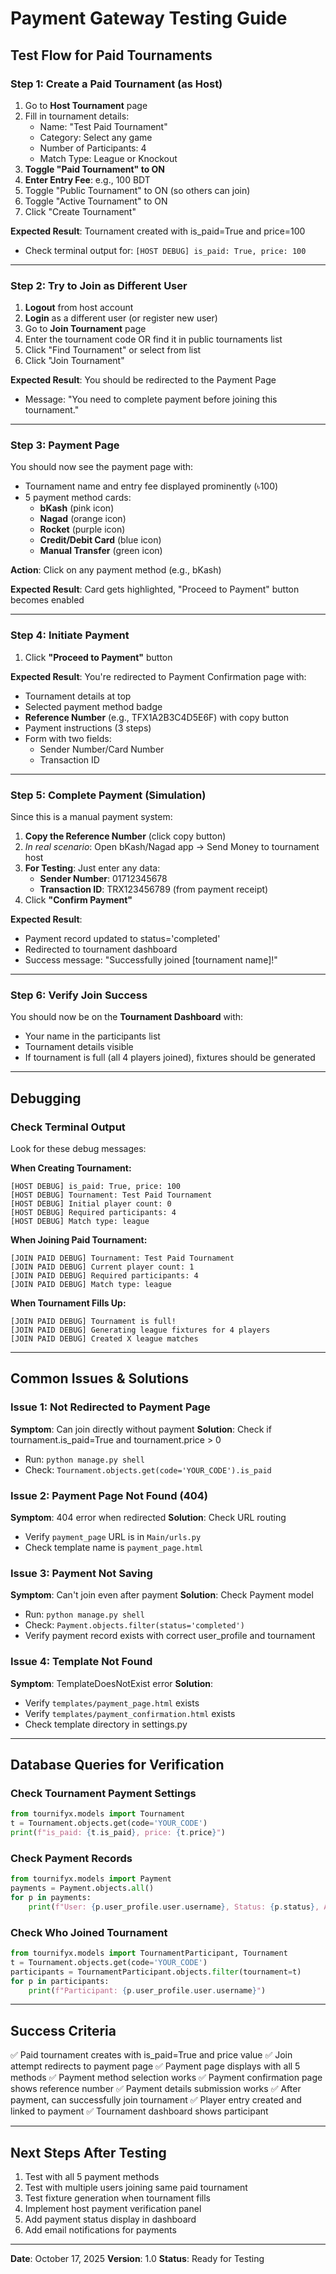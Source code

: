 # Payment Gateway Testing Guide

## Test Flow for Paid Tournaments

### Step 1: Create a Paid Tournament (as Host)
1. Go to **Host Tournament** page
2. Fill in tournament details:
   - Name: "Test Paid Tournament"
   - Category: Select any game
   - Number of Participants: 4
   - Match Type: League or Knockout
3. **Toggle "Paid Tournament" to ON**
4. **Enter Entry Fee**: e.g., 100 BDT
5. Toggle "Public Tournament" to ON (so others can join)
6. Toggle "Active Tournament" to ON
7. Click "Create Tournament"

**Expected Result**: Tournament created with is_paid=True and price=100
- Check terminal output for: `[HOST DEBUG] is_paid: True, price: 100`

---

### Step 2: Try to Join as Different User
1. **Logout** from host account
2. **Login** as a different user (or register new user)
3. Go to **Join Tournament** page
4. Enter the tournament code OR find it in public tournaments list
5. Click "Find Tournament" or select from list
6. Click "Join Tournament"

**Expected Result**: You should be redirected to the Payment Page
- Message: "You need to complete payment before joining this tournament."

---

### Step 3: Payment Page
You should now see the payment page with:
- Tournament name and entry fee displayed prominently (৳100)
- 5 payment method cards:
  - **bKash** (pink icon)
  - **Nagad** (orange icon)
  - **Rocket** (purple icon)
  - **Credit/Debit Card** (blue icon)
  - **Manual Transfer** (green icon)

**Action**: Click on any payment method (e.g., bKash)

**Expected Result**: Card gets highlighted, "Proceed to Payment" button becomes enabled

---

### Step 4: Initiate Payment
1. Click **"Proceed to Payment"** button

**Expected Result**: You're redirected to Payment Confirmation page with:
- Tournament details at top
- Selected payment method badge
- **Reference Number** (e.g., TFX1A2B3C4D5E6F) with copy button
- Payment instructions (3 steps)
- Form with two fields:
  - Sender Number/Card Number
  - Transaction ID

---

### Step 5: Complete Payment (Simulation)
Since this is a manual payment system:

1. **Copy the Reference Number** (click copy button)
2. *In real scenario*: Open bKash/Nagad app → Send Money to tournament host
3. **For Testing**: Just enter any data:
   - **Sender Number**: 01712345678
   - **Transaction ID**: TRX123456789 (from payment receipt)
4. Click **"Confirm Payment"**

**Expected Result**: 
- Payment record updated to status='completed'
- Redirected to tournament dashboard
- Success message: "Successfully joined [tournament name]!"

---

### Step 6: Verify Join Success
You should now be on the **Tournament Dashboard** with:
- Your name in the participants list
- Tournament details visible
- If tournament is full (all 4 players joined), fixtures should be generated

---

## Debugging

### Check Terminal Output
Look for these debug messages:

**When Creating Tournament:**
```
[HOST DEBUG] is_paid: True, price: 100
[HOST DEBUG] Tournament: Test Paid Tournament
[HOST DEBUG] Initial player count: 0
[HOST DEBUG] Required participants: 4
[HOST DEBUG] Match type: league
```

**When Joining Paid Tournament:**
```
[JOIN PAID DEBUG] Tournament: Test Paid Tournament
[JOIN PAID DEBUG] Current player count: 1
[JOIN PAID DEBUG] Required participants: 4
[JOIN PAID DEBUG] Match type: league
```

**When Tournament Fills Up:**
```
[JOIN PAID DEBUG] Tournament is full!
[JOIN PAID DEBUG] Generating league fixtures for 4 players
[JOIN PAID DEBUG] Created X league matches
```

---

## Common Issues & Solutions

### Issue 1: Not Redirected to Payment Page
**Symptom**: Can join directly without payment
**Solution**: Check if tournament.is_paid=True and tournament.price > 0
- Run: `python manage.py shell`
- Check: `Tournament.objects.get(code='YOUR_CODE').is_paid`

### Issue 2: Payment Page Not Found (404)
**Symptom**: 404 error when redirected
**Solution**: Check URL routing
- Verify `payment_page` URL is in `Main/urls.py`
- Check template name is `payment_page.html`

### Issue 3: Payment Not Saving
**Symptom**: Can't join even after payment
**Solution**: Check Payment model
- Run: `python manage.py shell`
- Check: `Payment.objects.filter(status='completed')`
- Verify payment record exists with correct user_profile and tournament

### Issue 4: Template Not Found
**Symptom**: TemplateDoesNotExist error
**Solution**: 
- Verify `templates/payment_page.html` exists
- Verify `templates/payment_confirmation.html` exists
- Check template directory in settings.py

---

## Database Queries for Verification

### Check Tournament Payment Settings
```python
from tournifyx.models import Tournament
t = Tournament.objects.get(code='YOUR_CODE')
print(f"is_paid: {t.is_paid}, price: {t.price}")
```

### Check Payment Records
```python
from tournifyx.models import Payment
payments = Payment.objects.all()
for p in payments:
    print(f"User: {p.user_profile.user.username}, Status: {p.status}, Amount: {p.amount}")
```

### Check Who Joined Tournament
```python
from tournifyx.models import TournamentParticipant, Tournament
t = Tournament.objects.get(code='YOUR_CODE')
participants = TournamentParticipant.objects.filter(tournament=t)
for p in participants:
    print(f"Participant: {p.user_profile.user.username}")
```

---

## Success Criteria
✅ Paid tournament creates with is_paid=True and price value
✅ Join attempt redirects to payment page
✅ Payment page displays with all 5 methods
✅ Payment method selection works
✅ Payment confirmation page shows reference number
✅ Payment details submission works
✅ After payment, can successfully join tournament
✅ Player entry created and linked to payment
✅ Tournament dashboard shows participant

---

## Next Steps After Testing
1. Test with all 5 payment methods
2. Test with multiple users joining same paid tournament
3. Test fixture generation when tournament fills
4. Implement host payment verification panel
5. Add payment status display in dashboard
6. Add email notifications for payments

---

**Date**: October 17, 2025
**Version**: 1.0
**Status**: Ready for Testing
